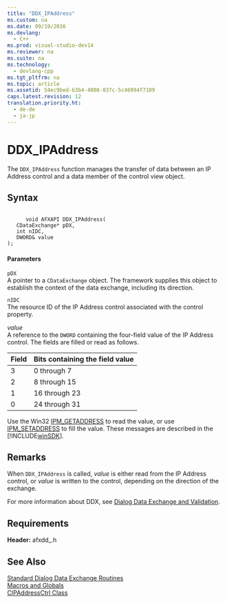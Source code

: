 ```yaml
---
title: "DDX_IPAddress"
ms.custom: na
ms.date: 09/19/2016
ms.devlang: 
  - C++
ms.prod: visual-studio-dev14
ms.reviewer: na
ms.suite: na
ms.technology: 
  - devlang-cpp
ms.tgt_pltfrm: na
ms.topic: article
ms.assetid: 54ec9bed-b3b4-4008-837c-5c46994f7109
caps.latest.revision: 12
translation.priority.ht: 
  - de-de
  - ja-jp
---
```

# DDX_IPAddress
The `DDX_IPAddress` function manages the transfer of data between an IP Address control and a data member of the control view object.  
  
## Syntax  
  
```  
  
      void AFXAPI DDX_IPAddress(  
   CDataExchange* pDX,  
   int nIDC,  
   DWORD& value   
);  
```  
  
#### Parameters  
 `pDX`  
 A pointer to a `CDataExchange` object. The framework supplies this object to establish the context of the data exchange, including its direction.  
  
 `nIDC`  
 The resource ID of the IP Address control associated with the control property.  
  
 *value*  
 A reference to the `DWORD` containing the four-field value of the IP Address control. The fields are filled or read as follows.  
  
|Field|Bits containing the field value|  
|-----------|-------------------------------------|  
|3|0 through 7|  
|2|8 through 15|  
|1|16 through 23|  
|0|24 through 31|  
  
 Use the Win32 [IPM_GETADDRESS](http://msdn.microsoft.com/library/windows/desktop/bb761378) to read the value, or use [IPM_SETADDRESS](http://msdn.microsoft.com/library/windows/desktop/bb761380) to fill the value. These messages are described in the [!INCLUDE[winSDK](../vs140/includes/winSDK_md.md)].  
  
## Remarks  
 When `DDX_IPAddress` is called, *value* is either read from the IP Address control, or *value* is written to the control, depending on the direction of the exchange.  
  
 For more information about DDX, see [Dialog Data Exchange and Validation](../vs140/Dialog-Data-Exchange-and-Validation.md).  
  
## Requirements  
 **Header:** afxdd_.h  
  
## See Also  
 [Standard Dialog Data Exchange Routines](../vs140/Standard-Dialog-Data-Exchange-Routines.md)   
 [Macros and Globals](../vs140/MFC-Macros-and-Globals.md)   
 [CIPAddressCtrl Class](../vs140/CIPAddressCtrl-Class.md)